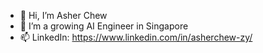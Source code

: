 - 👋 Hi, I’m Asher Chew
- 🌱 I’m a growing AI Engineer in Singapore
- 📫 LinkedIn: https://www.linkedin.com/in/asherchew-zy/

<!---
Asherchewzy/Asherchewzy is a ✨ special ✨ repository because its `README.md` (this file) appears on your GitHub profile.
You can click the Preview link to take a look at your changes.
--->
